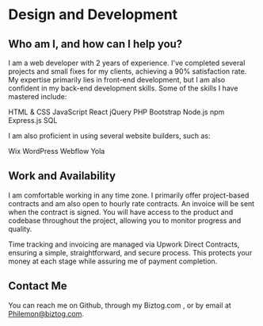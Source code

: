 # Design and Development
## Who am I, and how can I help you?

I am a web developer with 2 years of experience. I've completed several projects and small fixes for my clients, achieving a 90% satisfaction rate. My expertise primarily lies in front-end development, but I am also confident in my back-end development skills. Some of the skills I have mastered include:

HTML & CSS
JavaScript
React
jQuery
PHP
Bootstrap
Node.js
npm
Express.js
SQL


I am also proficient in using several website builders, such as:

Wix
WordPress
Webflow
Yola

## Work and Availability

I am comfortable working in any time zone. I primarily offer project-based contracts and am also open to hourly rate contracts. An invoice will be sent when the contract is signed. You will have access to the product and codebase throughout the project, allowing you to monitor progress and quality.

Time tracking and invoicing are managed via Upwork Direct Contracts, ensuring a simple, straightforward, and secure process. This protects your money at each stage while assuring me of payment completion.

## Contact Me

You can reach me on Github, through my Biztog.com , or by email at Philemon@biztog.com.
